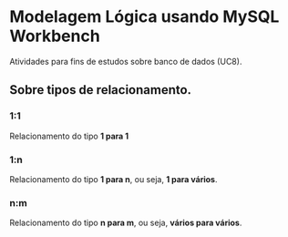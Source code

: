 # Modelagem Lógica usando MySQL Workbench

Atividades para fins de estudos sobre banco de dados (UC8).

## Sobre tipos de relacionamento.

### 1:1
Relacionamento do tipo **1 para 1**

### 1:n
Relacionamento do tipo **1 para n**, ou seja, **1 para vários**.

### n:m
Relacionamento do tipo **n para m**, ou seja, **vários para vários**.

